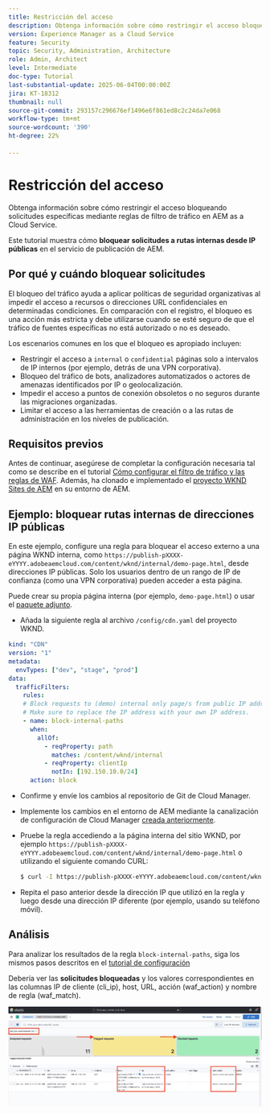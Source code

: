 ```yaml
---
title: Restricción del acceso
description: Obtenga información sobre cómo restringir el acceso bloqueando solicitudes específicas mediante reglas de filtro de tráfico en AEM as a Cloud Service.
version: Experience Manager as a Cloud Service
feature: Security
topic: Security, Administration, Architecture
role: Admin, Architect
level: Intermediate
doc-type: Tutorial
last-substantial-update: 2025-06-04T00:00:00Z
jira: KT-18312
thumbnail: null
source-git-commit: 293157c296676ef1496e6f861ed8c2c24da7e068
workflow-type: tm+mt
source-wordcount: '390'
ht-degree: 22%

---
```


# Restricción del acceso

Obtenga información sobre cómo restringir el acceso bloqueando solicitudes específicas mediante reglas de filtro de tráfico en AEM as a Cloud Service.

Este tutorial muestra cómo **bloquear solicitudes a rutas internas desde IP públicas** en el servicio de publicación de AEM.

## Por qué y cuándo bloquear solicitudes

El bloqueo del tráfico ayuda a aplicar políticas de seguridad organizativas al impedir el acceso a recursos o direcciones URL confidenciales en determinadas condiciones. En comparación con el registro, el bloqueo es una acción más estricta y debe utilizarse cuando se esté seguro de que el tráfico de fuentes específicas no está autorizado o no es deseado.

Los escenarios comunes en los que el bloqueo es apropiado incluyen:

- Restringir el acceso a `internal` o `confidential` páginas solo a intervalos de IP internos (por ejemplo, detrás de una VPN corporativa).
- Bloqueo del tráfico de bots, analizadores automatizados o actores de amenazas identificados por IP o geolocalización.
- Impedir el acceso a puntos de conexión obsoletos o no seguros durante las migraciones organizadas.
- Limitar el acceso a las herramientas de creación o a las rutas de administración en los niveles de publicación.

## Requisitos previos

Antes de continuar, asegúrese de completar la configuración necesaria tal como se describe en el tutorial [Cómo configurar el filtro de tráfico y las reglas de WAF](../setup.md). Además, ha clonado e implementado el [proyecto WKND Sites de AEM](https://github.com/adobe/aem-guides-wknd) en su entorno de AEM.

## Ejemplo: bloquear rutas internas de direcciones IP públicas

En este ejemplo, configure una regla para bloquear el acceso externo a una página WKND interna, como `https://publish-pXXXX-eYYYY.adobeaemcloud.com/content/wknd/internal/demo-page.html`, desde direcciones IP públicas. Solo los usuarios dentro de un rango de IP de confianza (como una VPN corporativa) pueden acceder a esta página.

Puede crear su propia página interna (por ejemplo, `demo-page.html`) o usar el [paquete adjunto](../assets/how-to/demo-internal-pages-package.zip).

- Añada la siguiente regla al archivo `/config/cdn.yaml` del proyecto WKND.

```yaml
kind: "CDN"
version: "1"
metadata:
  envTypes: ["dev", "stage", "prod"]
data:
  trafficFilters:
    rules:
    # Block requests to (demo) internal only page/s from public IP address but allow from internal IP address.
    # Make sure to replace the IP address with your own IP address.
    - name: block-internal-paths
      when:
        allOf:
          - reqProperty: path
            matches: /content/wknd/internal
          - reqProperty: clientIp
            notIn: [192.150.10.0/24]
      action: block    
```

- Confirme y envíe los cambios al repositorio de Git de Cloud Manager.

- Implemente los cambios en el entorno de AEM mediante la canalización de configuración de Cloud Manager [creada anteriormente](../setup.md#deploy-rules-using-adobe-cloud-manager).

- Pruebe la regla accediendo a la página interna del sitio WKND, por ejemplo `https://publish-pXXXX-eYYYY.adobeaemcloud.com/content/wknd/internal/demo-page.html` o utilizando el siguiente comando CURL:

  ```bash
  $ curl -I https://publish-pXXXX-eYYYY.adobeaemcloud.com/content/wknd/internal/demo-page.html
  ```

- Repita el paso anterior desde la dirección IP que utilizó en la regla y luego desde una dirección IP diferente (por ejemplo, usando su teléfono móvil).

## Análisis

Para analizar los resultados de la regla `block-internal-paths`, siga los mismos pasos descritos en el [tutorial de configuración](../setup.md#cdn-logs-ingestion)

Debería ver las **solicitudes bloqueadas** y los valores correspondientes en las columnas IP de cliente (cli_ip), host, URL, acción (waf_action) y nombre de regla (waf_match).

![Solicitud bloqueada del panel de herramientas ELK](../assets/how-to/elk-tool-dashboard-blocked.png)
